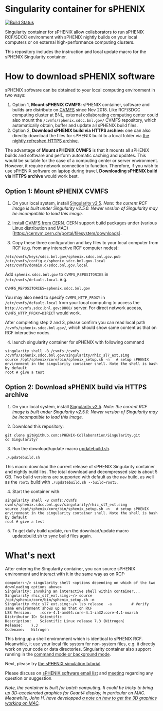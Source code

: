# Singularity container for sPHENIX

[![Build Status](https://web.racf.bnl.gov/jenkins-sphenix/buildStatus/icon?job=sPHENIX%2Fsingularity-download-validation)](https://web.racf.bnl.gov/jenkins-sphenix/job/sPHENIX/job/singularity-download-validation/)

Singularity container for sPHENIX allow collaborators to run sPHENIX RCF/SDCC environment with sPHENIX nightly builds on your local computers or on external high-performance computing clusters. 

This repository includes the instruction and local update macro for the sPHENIX Singularity container.

# How to download sPHENIX software

sPHENIX software can be obtained to your local computing environment in two ways: 

1. Option 1, **Mount sPHENIX CVMFS**: sPHENIX container, software and builds are distribute on [CVMFS](https://www.racf.bnl.gov/docs/services/cvmfs/info) since Nov 2018. Like RCF/SDCC computing cluster at BNL, external collaborating computing center could also mount the `/cvmfs/sphenix.sdcc.bnl.gov/` CVMFS repository, which automatically obtain, buffer and update all sPHENIX build files.
2. Option 2, **Download sPHENIX build via HTTPS archive**: one can also directly download the files for sPHENIX build to a local folder via [the nightly refreshed HTTPS archive](https://www.phenix.bnl.gov/WWW/publish/phnxbld/sPHENIX/Singularity/). 

The advantage of **Mount sPHENIX CVMFS** is that it mounts all sPHENIX builds and software and perform automatic caching and updates. This would be suitable for the case of a computing center or server environment. However, it require network connection to function. Therefore, if you wish to use sPHENIX software on laptop during travel, **Downloading sPHENIX build via HTTPS archive** would work best. 

## Option 1: Mount sPHENIX CVMFS

1. On your local system, install [Singularity v2.5](https://www.sylabs.io/guides/2.5/user-guide/quick_start.html#installation). 
*Note: the current RCF image is built under Singularity v2.5.0. Newer version of Singularity may be incompatible to load this image.*

2. Install [CVMFS from CERN](https://cernvm.cern.ch/portal/filesystem/quickstart). CERN support build packages under (various Linux distribution and MAC)[https://cernvm.cern.ch/portal/filesystem/downloads].

3. Copy these three configuration and key files to your local computer from RCF (e.g. from any interactive RCF computer nodes):

```
/etc/cvmfs/keys/sdcc.bnl.gov/sphenix.sdcc.bnl.gov.pub
/etc/cvmfs/config.d/sphenix.sdcc.bnl.gov.local
/etc/cvmfs/domain.d/sdcc.bnl.gov.local
```

   Add `sphenix.sdcc.bnl.gov` to `CVMFS_REPOSITORIES` in `/etc/cvmfs/default.local`. e.g. 
```
CVMFS_REPOSITORIES=sphenix.sdcc.bnl.gov
```
   You may also need to specify `CVMFS_HTTP_PROXY` in `/etc/cvmfs/default.local` from your local computing to access the `http://cvmfs.sdcc.bnl.gov:8000/` server. For direct network access, `CVMFS_HTTP_PROXY=DIRECT` would work. 

   After completing step 2 and 3, please confirm you can read local path `/cvmfs/sphenix.sdcc.bnl.gov/`, which should show same content as that on RCF interactive nodes. 
   
4. launch singularity container for sPHENIX with following command

```
singularity shell -B /cvmfs:/cvmfs /cvmfs/sphenix.sdcc.bnl.gov/singularity/rhic_sl7_ext.simg
source /opt/sphenix/core/bin/sphenix_setup.sh -n   # setup sPHENIX environment in the singularity container shell. Note the shell is bash by default
root # give a test
```

## Option 2: Download sPHENIX build via HTTPS archive

1. On your local system, install [Singularity v2.5](https://www.sylabs.io/guides/2.5/user-guide/quick_start.html#installation). 
*Note: the current RCF image is built under Singularity v2.5.0. Newer version of Singularity may be incompatible to load this image.*

2. Download this repository:

```
git clone git@github.com:sPHENIX-Collaboration/Singularity.git
cd Singularity/
```

3. Run the download/update macro [updatebuild.sh](./updatebuild.sh).

```
./updatebuild.sh
```

This macro download the current release of sPHENIX Singularity container and nightly build libs. The total download and decompressed size is about 5 GB. Two build versions are supported with default as the `new` build, as well as the `root5` build with `./updatebuild.sh --build=root5`.

4. Start the container with 

```
singularity shell -B cvmfs:/cvmfs cvmfs/sphenix.sdcc.bnl.gov/singularity/rhic_sl7_ext.simg
source /opt/sphenix/core/bin/sphenix_setup.sh -n   # setup sPHENIX environment in the singularity container shell. Note the shell is bash by default
root # give a test
```

5. To get daily build update, run the download/update macro [updatebuild.sh](./updatebuild.sh) to sync build files again. 


# What's next

After entering the Singularity container, you can source sPHENIX environment and interact with it in the same way as on RCF: 

```
computer:~/> singularity shell <options depending on which of the two downloading options above>
Singularity: Invoking an interactive shell within container...
Singularity rhic_sl7_ext.simg:~/> source /opt/sphenix/core/bin/sphenix_setup.sh -n
Singularity rhic_sl7_ext.simg:~/> lsb_release  -a         # Verify same environment shows up as that on RCF
LSB Version:	:core-4.1-amd64:core-4.1-ia32:core-4.1-noarch
Distributor ID:	Scientific
Description:	Scientific Linux release 7.3 (Nitrogen)
Release:	7.3
Codename:	Nitrogen
```

This bring up a shell environment which is identical to sPHENIX RCF. Meanwhile, it use your local file system for non-system files, e.g. it directly work on your code or data directories. Singularity container also support running in the [command mode or background mode](https://www.sylabs.io/guides/2.5.1/user-guide/quick_start.html#interact-with-images). 

Next, please try [the sPHENIX simulation tutorial](https://github.com/sPHENIX-Collaboration/macros). 

Please discuss on [sPHENIX software email list](https://lists.bnl.gov/mailman/listinfo/sphenix-software-l) and [meeting](https://indico.bnl.gov/categoryDisplay.py?categId=88) regarding any question or suggestion.

*Note, the container is built for batch computing. It could be tricky to bring up 3D-accelerated graphics for Geant4 display, in particular on MAC. Meanwhile, John H. have developped [a note on how to get the 3D graphics working on MAC](https://indico.bnl.gov/event/4046/contributions/25558/attachments/21219/28796/singularity_mac_haggerty_20181217.pdf).* 


